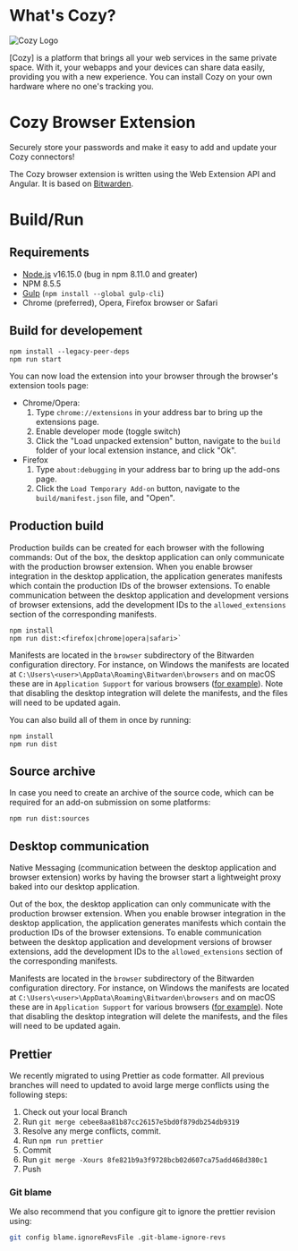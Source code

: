 # What's Cozy?

![Cozy Logo](https://cdn.rawgit.com/cozy/cozy-guidelines/master/templates/cozy_logo_small.svg)

[Cozy] is a platform that brings all your web services in the same private space. With it, your webapps and your devices can share data easily, providing you with a new experience. You can install Cozy on your own hardware where no one's tracking you.

# Cozy Browser Extension

Securely store your passwords and make it easy to add and update your Cozy connectors!

The Cozy browser extension is written using the Web Extension API and Angular. It is based on [Bitwarden](https://github.com/bitwarden/browser).

# Build/Run

## Requirements

- [Node.js](https://nodejs.org) v16.15.0 (bug in npm 8.11.0 and greater)
- NPM 8.5.5
- [Gulp](https://gulpjs.com/) (`npm install --global gulp-cli`)
- Chrome (preferred), Opera, Firefox browser or Safari

## Build for developement

```
npm install --legacy-peer-deps
npm run start
```

You can now load the extension into your browser through the browser's extension tools page:

- Chrome/Opera:
  1. Type `chrome://extensions` in your address bar to bring up the extensions page.
  2. Enable developer mode (toggle switch)
  3. Click the "Load unpacked extension" button, navigate to the `build` folder of your local extension instance, and click "Ok".
- Firefox
  1. Type `about:debugging` in your address bar to bring up the add-ons page.
  2. Click the `Load Temporary Add-on` button, navigate to the `build/manifest.json` file, and "Open".

## Production build

Production builds can be created for each browser with the following commands:
Out of the box, the desktop application can only communicate with the production browser extension. When you enable browser integration in the desktop application, the application generates manifests which contain the production IDs of the browser extensions. To enable communication between the desktop application and development versions of browser extensions, add the development IDs to the `allowed_extensions` section of the corresponding manifests.

```
npm install
npm run dist:<firefox|chrome|opera|safari>`
```

Manifests are located in the `browser` subdirectory of the Bitwarden configuration directory. For instance, on Windows the manifests are located at `C:\Users\<user>\AppData\Roaming\Bitwarden\browsers` and on macOS these are in `Application Support` for various browsers ([for example](https://developer.mozilla.org/en-US/docs/Mozilla/Add-ons/WebExtensions/Native_manifests#manifest_location)). Note that disabling the desktop integration will delete the manifests, and the files will need to be updated again.

You can also build all of them in once by running:

```
npm install
npm run dist
```

## Source archive

In case you need to create an archive of the source code, which can be required for an add-on submission on some platforms:

```
npm run dist:sources
```

## Desktop communication

Native Messaging (communication between the desktop application and browser extension) works by having the browser start a lightweight proxy baked into our desktop application.

Out of the box, the desktop application can only communicate with the production browser extension. When you enable browser integration in the desktop application, the application generates manifests which contain the production IDs of the browser extensions. To enable communication between the desktop application and development versions of browser extensions, add the development IDs to the `allowed_extensions` section of the corresponding manifests.

Manifests are located in the `browser` subdirectory of the Bitwarden configuration directory. For instance, on Windows the manifests are located at `C:\Users\<user>\AppData\Roaming\Bitwarden\browsers` and on macOS these are in `Application Support` for various browsers ([for example](https://developer.mozilla.org/en-US/docs/Mozilla/Add-ons/WebExtensions/Native_manifests#manifest_location)). Note that disabling the desktop integration will delete the manifests, and the files will need to be updated again.

## Prettier

We recently migrated to using Prettier as code formatter. All previous branches will need to updated to avoid large merge conflicts using the following steps:

1. Check out your local Branch
2. Run `git merge cebee8aa81b87cc26157e5bd0f879db254db9319`
3. Resolve any merge conflicts, commit.
4. Run `npm run prettier`
5. Commit
6. Run `git merge -Xours 8fe821b9a3f9728bcb02d607ca75add468d380c1`
7. Push

### Git blame

We also recommend that you configure git to ignore the prettier revision using:

```bash
git config blame.ignoreRevsFile .git-blame-ignore-revs
```

